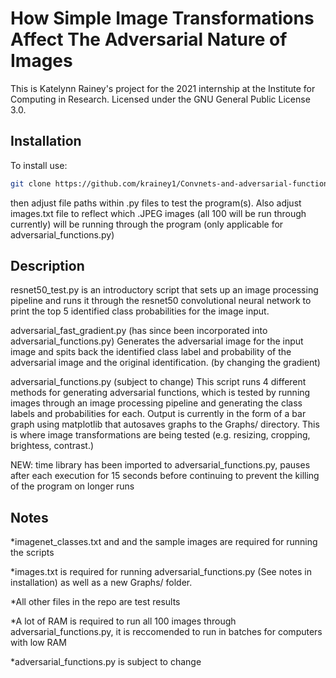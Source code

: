 # How Simple Image Transformations Affect The Adversarial Nature of Images

This is Katelynn Rainey's project for the 2021 internship at the Institute for Computing in Research. Licensed under the GNU General Public License 3.0.

## Installation

To install use:
```bash
git clone https://github.com/krainey1/Convnets-and-adversarial-functions
```
then adjust file paths within .py files to test the program(s).
Also adjust images.txt file to reflect which .JPEG images (all 100 will be run through currently) will be running through the program (only applicable for adversarial_functions.py)

## Description

resnet50_test.py is an introductory script that sets up an image processing pipeline and runs it through the resnet50 convolutional neural network to print the top 5 identified class probabilities for the image input.

adversarial_fast_gradient.py
(has since been incorporated into adversarial_functions.py)
Generates the adversarial image for the input image and spits back the identified class label and probability of the adversarial image and the original identification. (by changing the gradient)

adversarial_functions.py
(subject to change)
This script runs 4 different methods for generating adversarial functions, which is tested by running images through an image processing pipeline and generating the class labels and probabilities for each. Output is currently in the form of a bar graph using matplotlib that autosaves graphs to the Graphs/ directory. This is where image transformations are being tested (e.g. resizing, cropping, brightess, contrast.)

NEW: time library has been imported to adversarial_functions.py, pauses after each execution for 15 seconds before continuing to prevent the killing of the program on longer runs

## Notes

*imagenet_classes.txt and and the sample images are required for running the scripts

*images.txt is required for running adversarial_functions.py (See notes in installation) as well as a new Graphs/ folder.

*All other files in the repo are test results

*A lot of RAM is required to run all 100 images through adversarial_functions.py, it is reccomended to run in batches for computers with low RAM

*adversarial_functions.py is subject to change









